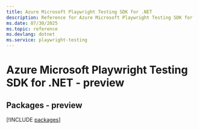 ```yaml
---
title: Azure Microsoft Playwright Testing SDK for .NET
description: Reference for Azure Microsoft Playwright Testing SDK for .NET
ms.date: 07/30/2025
ms.topic: reference
ms.devlang: dotnet
ms.service: playwright-testing
---
```

# Azure Microsoft Playwright Testing SDK for .NET - preview
## Packages - preview
[!INCLUDE [packages](microsoft-playwright-testing-index.md)]